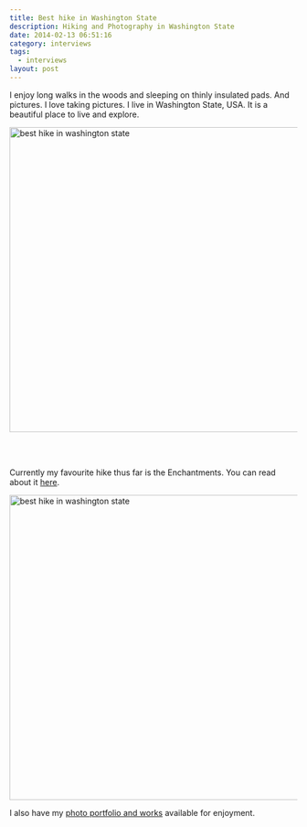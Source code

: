 ```yaml
---
title: Best hike in Washington State
description: Hiking and Photography in Washington State
date: 2014-02-13 06:51:16
category: interviews
tags:
  - interviews
layout: post
---
```

I enjoy long walks in the woods and sleeping on thinly insulated pads. And pictures.  I love taking pictures. I live in Washington State, USA. It is a beautiful place to live and explore.  

<img src="http://farm6.staticflickr.com/5522/12493303774_98a51ff83f_c.jpg" width="800" height="534" alt="best hike in washington state"><br><br>
<!--more--><br>

Currently my favourite hike thus far is the Enchantments.  You can read about it <a href="http://mkleech.wordpress.com/2013/08/08/the-enchantments-best-hike-in-washington-state" target="_blank">here</a>. <!--more-->

<img src="http://farm4.staticflickr.com/3682/12493315434_7b59517bab_c.jpg" width="800" height="534" alt="best hike in washington state">

I also have my <a href="http://www.mkleechphotography.com" target="_blank">photo portfolio and works</a> available for enjoyment. 
